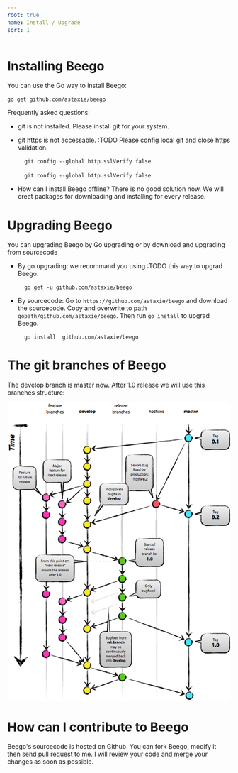 ```yaml
---
root: true
name: Install / Upgrade
sort: 1
---
```


# Installing Beego
You can use the Go way to install Beego:

	go get github.com/astaxie/beego

Frequently asked questions:

- git is not installed. Please install git for your system.
- git https is not accessable. :TODO Please config local git and close
  https validation.

		git config --global http.sslVerify false

		git config --global http.sslVerify false

- How can I install Beego offline? There is no good solution now. We will creat packages for downloading and installing for every release.

# Upgrading Beego
You can upgrading Beego by Go upgrading or by download and upgrading from sourcecode

- By go upgrading: we recommand you using :TODO this way to upgrad Beego.

		go get -u github.com/astaxie/beego
		
- By sourcecode: Go to `https://github.com/astaxie/beego` and download the sourcecode. Copy and overwrite to path `gopath/github.com/astaxie/beego`. Then run `go install` to upgrad Beego.

		go install 	github.com/astaxie/beego	

# The git branches of Beego
The develop branch is master now. After 1.0 release we will use this branches structure:

![](../images/git-branch-1.png)


# How can I contribute to Beego
Beego's sourcecode is hosted on Github. You can fork Beego, modify it then send pull request to me. I will review your code and merge your changes as soon as possible.  
